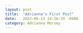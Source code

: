 ```yaml
---
layout: post
title:  "Adrianna's First Post"
date:   2022-06-13 14:36:39 -0400
category: Adrianna Morsey
---
```


